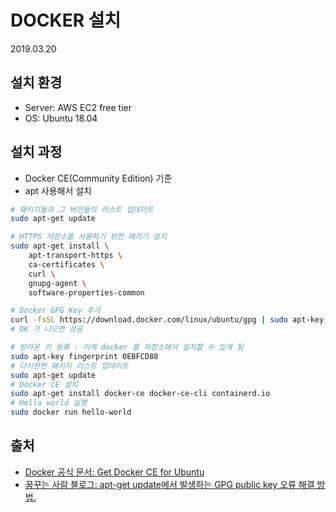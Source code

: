 # DOCKER 설치

2019.03.20

## 설치 환경

- Server: AWS EC2 free tier
- OS: Ubuntu 18.04

## 설치 과정

- Docker CE(Community Edition) 기준
- apt 사용해서 설치

```bash
# 패키지들과 그 버전들의 리스트 업데이트
sudo apt-get update

# HTTPS 저장소를 사용하기 위한 패키기 설치
sudo apt-get install \
    apt-transport-https \
    ca-certificates \
    curl \
    gnupg-agent \
    software-properties-common

# Docker GPG Key 추가
curl -fsSL https://download.docker.com/linux/ubuntu/gpg | sudo apt-key add -
# OK 가 나오면 성공

# 받아온 키 등록 - 이제 docker 를 저장소에서 설치할 수 있게 됨
sudo apt-key fingerprint 0EBFCD88
# 다시한번 패키지 리스트 업데이트
sudo apt-get update
# Docker CE 설치
sudo apt-get install docker-ce docker-ce-cli containerd.io
# Hello world 실행
sudo docker run hello-world
```

## 출처

- [Docker 공식 문서: Get Docker CE for Ubuntu](https://docs.docker.com/install/linux/docker-ce/ubuntu/)
- [꿈꾸는 사람 블로그: apt-get update에서 발생하는 GPG public key 오류 해결 방법.](https://dreamlog.tistory.com/76)
